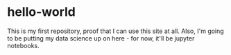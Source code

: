 # hello-world
This is my first repository, proof that I can use this site at all.
Also, I'm going to be putting my data science up on here - for now, it'll be jupyter notebooks.
